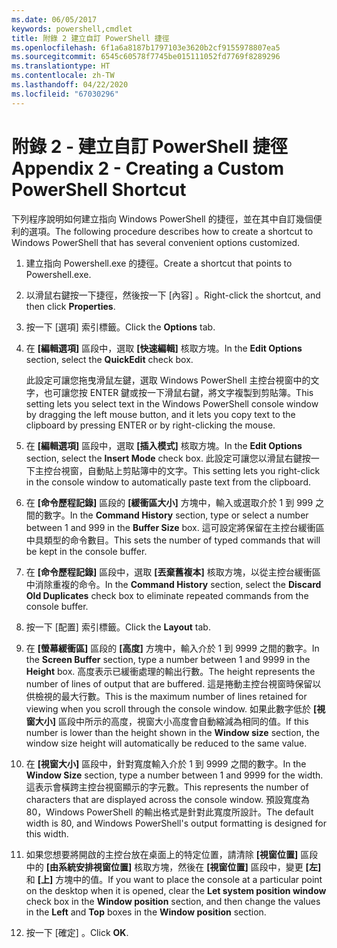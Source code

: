 ```yaml
---
ms.date: 06/05/2017
keywords: powershell,cmdlet
title: 附錄 2 建立自訂 PowerShell 捷徑
ms.openlocfilehash: 6f1a6a8187b1797103e3620b2cf9155978807ea5
ms.sourcegitcommit: 6545c60578f7745be015111052fd7769f8289296
ms.translationtype: HT
ms.contentlocale: zh-TW
ms.lasthandoff: 04/22/2020
ms.locfileid: "67030296"
---
```

# <a name="appendix-2---creating-a-custom-powershell-shortcut"></a><span data-ttu-id="87989-103">附錄 2 - 建立自訂 PowerShell 捷徑</span><span class="sxs-lookup"><span data-stu-id="87989-103">Appendix 2 - Creating a Custom PowerShell Shortcut</span></span>

<span data-ttu-id="87989-104">下列程序說明如何建立指向 Windows PowerShell 的捷徑，並在其中自訂幾個便利的選項。</span><span class="sxs-lookup"><span data-stu-id="87989-104">The following procedure describes how to create a shortcut to Windows PowerShell that has several convenient options customized.</span></span>

1. <span data-ttu-id="87989-105">建立指向 Powershell.exe 的捷徑。</span><span class="sxs-lookup"><span data-stu-id="87989-105">Create a shortcut that points to Powershell.exe.</span></span>

2. <span data-ttu-id="87989-106">以滑鼠右鍵按一下捷徑，然後按一下 [內容]  。</span><span class="sxs-lookup"><span data-stu-id="87989-106">Right-click the shortcut, and then click **Properties**.</span></span>

3. <span data-ttu-id="87989-107">按一下 [選項]  索引標籤。</span><span class="sxs-lookup"><span data-stu-id="87989-107">Click the **Options** tab.</span></span>

4. <span data-ttu-id="87989-108">在 **[編輯選項]** 區段中，選取 **[快速編輯]** 核取方塊。</span><span class="sxs-lookup"><span data-stu-id="87989-108">In the **Edit Options** section, select the **QuickEdit** check box.</span></span>

    <span data-ttu-id="87989-109">此設定可讓您拖曳滑鼠左鍵，選取 Windows PowerShell 主控台視窗中的文字，也可讓您按 ENTER 鍵或按一下滑鼠右鍵，將文字複製到剪貼簿。</span><span class="sxs-lookup"><span data-stu-id="87989-109">This setting lets you select text in the Windows PowerShell console window by dragging the left mouse button, and it lets you copy text to the clipboard by pressing ENTER or by right-clicking the mouse.</span></span>

5. <span data-ttu-id="87989-110">在 **[編輯選項]** 區段中，選取 **[插入模式]** 核取方塊。</span><span class="sxs-lookup"><span data-stu-id="87989-110">In the **Edit Options** section, select the **Insert Mode** check box.</span></span> <span data-ttu-id="87989-111">此設定可讓您以滑鼠右鍵按一下主控台視窗，自動貼上剪貼簿中的文字。</span><span class="sxs-lookup"><span data-stu-id="87989-111">This setting lets you right-click in the console window to automatically paste text from the clipboard.</span></span>

6. <span data-ttu-id="87989-112">在 **[命令歷程記錄]** 區段的 **[緩衝區大小]** 方塊中，輸入或選取介於 1 到 999 之間的數字。</span><span class="sxs-lookup"><span data-stu-id="87989-112">In the **Command History** section, type or select a number between 1 and 999 in the **Buffer Size** box.</span></span> <span data-ttu-id="87989-113">這可設定將保留在主控台緩衝區中具類型的命令數目。</span><span class="sxs-lookup"><span data-stu-id="87989-113">This sets the number of typed commands that will be kept in the console buffer.</span></span>

7. <span data-ttu-id="87989-114">在 **[命令歷程記錄]** 區段中，選取 **[丟棄舊複本]** 核取方塊，以從主控台緩衝區中消除重複的命令。</span><span class="sxs-lookup"><span data-stu-id="87989-114">In the **Command History** section, select the **Discard Old Duplicates** check box to eliminate repeated commands from the console buffer.</span></span>

8. <span data-ttu-id="87989-115">按一下 [配置]  索引標籤。</span><span class="sxs-lookup"><span data-stu-id="87989-115">Click the **Layout** tab.</span></span>

9. <span data-ttu-id="87989-116">在 **[螢幕緩衝區]** 區段的 **[高度]** 方塊中，輸入介於 1 到 9999 之間的數字。</span><span class="sxs-lookup"><span data-stu-id="87989-116">In the **Screen Buffer** section, type a number between 1 and 9999 in the **Height** box.</span></span> <span data-ttu-id="87989-117">高度表示已緩衝處理的輸出行數。</span><span class="sxs-lookup"><span data-stu-id="87989-117">The height represents the number of lines of output that are buffered.</span></span> <span data-ttu-id="87989-118">這是捲動主控台視窗時保留以供檢視的最大行數。</span><span class="sxs-lookup"><span data-stu-id="87989-118">This is the maximum number of lines retained for viewing when you scroll through the console window.</span></span> <span data-ttu-id="87989-119">如果此數字低於 **[視窗大小]** 區段中所示的高度，視窗大小高度會自動縮減為相同的值。</span><span class="sxs-lookup"><span data-stu-id="87989-119">If this number is lower than the height shown in the **Window size** section, the window size height will automatically be reduced to the same value.</span></span>

10. <span data-ttu-id="87989-120">在 **[視窗大小]** 區段中，針對寬度輸入介於 1 到 9999 之間的數字。</span><span class="sxs-lookup"><span data-stu-id="87989-120">In the **Window Size** section, type a number between 1 and 9999 for the width.</span></span> <span data-ttu-id="87989-121">這表示會橫跨主控台視窗顯示的字元數。</span><span class="sxs-lookup"><span data-stu-id="87989-121">This represents the number of characters that are displayed across the console window.</span></span> <span data-ttu-id="87989-122">預設寬度為 80，Windows PowerShell 的輸出格式是針對此寬度所設計。</span><span class="sxs-lookup"><span data-stu-id="87989-122">The default width is 80, and Windows PowerShell's output formatting is designed for this width.</span></span>

11. <span data-ttu-id="87989-123">如果您想要將開啟的主控台放在桌面上的特定位置，請清除 **[視窗位置]** 區段中的 **[由系統安排視窗位置]** 核取方塊，然後在 **[視窗位置]** 區段中，變更 **[左]** 和 **[上]** 方塊中的值。</span><span class="sxs-lookup"><span data-stu-id="87989-123">If you want to place the console at a particular point on the desktop when it is opened, clear the **Let system position window** check box in the **Window position** section, and then change the values in the **Left** and **Top** boxes in the **Window position** section.</span></span>

12. <span data-ttu-id="87989-124">按一下 [確定]  。</span><span class="sxs-lookup"><span data-stu-id="87989-124">Click **OK**.</span></span>
